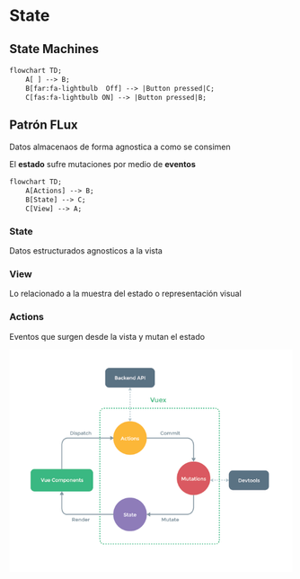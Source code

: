 # State

## State Machines

```mermaid
flowchart TD;
    A[ ] --> B;
    B[far:fa-lightbulb  Off] --> |Button pressed|C;
    C[fas:fa-lightbulb ON] --> |Button pressed|B;
```

## Patrón FLux

Datos almacenaos de forma agnostica a como se consimen

El **estado** sufre mutaciones por medio de **eventos**

```mermaid
flowchart TD;
    A[Actions] --> B;
    B[State] --> C;
    C[View] --> A;
```

### State

Datos estructurados agnosticos a la vista

### View

Lo relacionado a la muestra del estado o representación visual

### Actions

Eventos que surgen desde la vista y mutan el estado

![flux pattern](assets/flux.png)